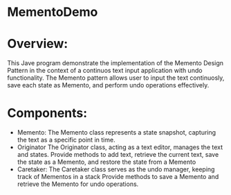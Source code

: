 # MementoDemo
# Overview:
  This Jave program demonstrate the implementation of the Memento Design Pattern in the context of a continuos text input application with undo functionality. The Memento pattern allows user to input the text continuosly, save each state as Memento, and perform undo operations effectively.
# Components:
  - Memento:
    The Memento class represents a state snapshot, capturing the text as a specific point in time.
  - Originator
    The Originator class, acting as a text editor, manages the text and states.
    Provide methods to add text, retrieve the current text, save the state as a Memento, and restore the state from a Memento
  - Caretaker:
    The Caretaker class serves as the undo manager, keeping track of Mementos in a stack
    Provide methods to save a Memento and retrieve the Memento for undo operations.
    
  
